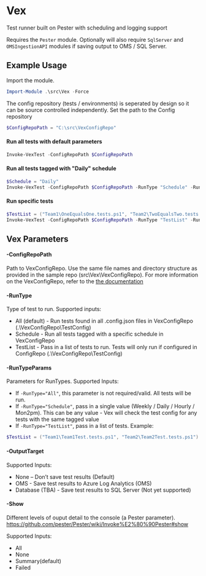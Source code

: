 # Vex
Test runner built on Pester with scheduling and logging support

Requires the `Pester` module. Optionally will also require `SqlServer` and `OMSIngestionAPI` modules if saving output to OMS / SQL Server.

## Example Usage

Import the module.

```powershell
Import-Module .\src\Vex -Force
```

The config repository (tests / environments) is seperated by design so it can be source controlled independently. Set the path to the Config repository
```powershell
$ConfigRepoPath = "C:\src\VexConfigRepo"
```

#### Run all tests with default parameters
```powershell
Invoke-VexTest -ConfigRepoPath $ConfigRepoPath
```

#### Run all tests tagged with "Daily" schedule
```powershell
$Schedule = "Daily"
Invoke-VexTest -ConfigRepoPath $ConfigRepoPath -RunType "Schedule" -RunTypeParams $Schedule -OutputTarget "None" -Show All
```

#### Run specific tests
```powershell
$TestList = ("Team1\OneEqualsOne.tests.ps1", "Team2\TwoEqualsTwo.tests.ps1")
Invoke-VexTest -ConfigRepoPath $ConfigRepoPath -RunType "TestList" -RunTypeParams $TestList -Show All
```
## Vex Parameters

#### -ConfigRepoPath
Path to VexConfigRepo. Use the same file names and directory structure as provided in the sample repo (src\Vex\VexConfigRepo). 
For more information on the VexConfigRepo, refer to the [the documentation](./docs/VexConfigRepo.md)

#### -RunType
Type of test to run. Supported inputs:

- All (default) - Run tests found in all .config.json files in VexConfigRepo (.\VexConfigRepo\TestConfig)
- Schedule - Run all tests tagged with a specific schedule in VexConfigRepo
- TestList - Pass in a list of tests to run. Tests will only run if configured in ConfigRepo (.\VexConfigRepo\TestConfig)


#### -RunTypeParams
Parameters for RunTypes. Supported Inputs:
- If `-RunType="All"`, this parameter is not required/valid. All tests will be run.
- If `-RunType="Schedule"`, pass in a single value (Weekly / Daily / Hourly / Mon2pm). This can be any value - Vex will check the test config for any tests with the same tagged value
- If `-RunType="TestList"`, pass in a list of tests. Example:
```powershell
$TestList = ("Team1\Team1Test.tests.ps1", "Team2\Team2Test.tests.ps1")
```
	
#### -OutputTarget
Supported Inputs:
- None – Don’t save test results (Default)
- OMS - Save test results to Azure Log Analytics (OMS)
- Database (TBA) - Save test results to SQL Server (Not yet supported)

#### -Show
Different levels of ouput detail to the console (a Pester parameter).
https://github.com/pester/Pester/wiki/Invoke%E2%80%90Pester#show

Supported Inputs:
- All
- None
- Summary(default)
- Failed
